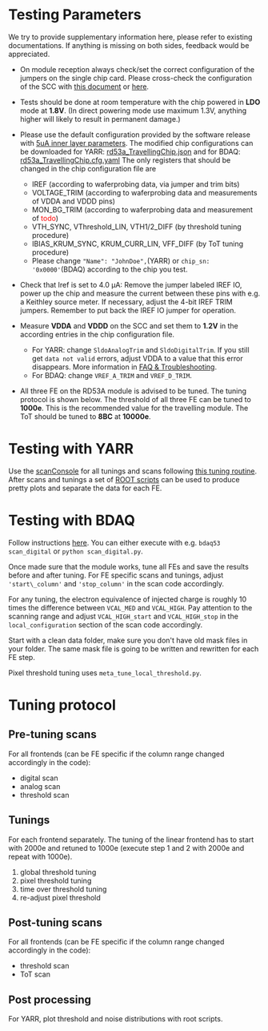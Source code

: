 Testing Parameters
===============
We try to provide supplementary information here, please refer to existing documentations. If anything is missing on both sides, feedback would be appreciated.

-	On module reception always check/set the correct configuration of the
	jumpers on the single chip card. Please cross-check the configuration of
	the SCC with [this document](https://twiki.cern.ch/twiki/pub/RD53/RD53ATesting/RD53A_SCC_Configuration.pdf) or [here](https://gitlab.cern.ch/YARR/YARR/tree/update_docs/docs/rd53a.md).

-	Tests should be done at room temperature with the chip powered in **LDO**
	mode at **1.8V**. (In direct powering mode use maximum 1.3V, anything higher will likely to
	result in permanent damage.)
	
-	Please use the default configuration provided by the software release with [5uA inner layer parameters](https://twiki.cern.ch/twiki/bin/viewauth/RD53/RD53ATesting#Guidelines_for_Front_ends).
	The modified chip configurations can be downloaded for YARR: [rd53a_TravellingChip.json](files/rd53a_TravellingChip.json) and for BDAQ: [rd53a_TravellingChip.cfg.yaml](files/rd53a_TravellingChip.cfg.yaml)
	The only registers that should be changed in the chip configuration file are
	- IREF (according to waferprobing data, via jumper and trim bits)
	- VOLTAGE_TRIM (according to waferprobing data and measurements of VDDA and VDDD pins)
	- MON_BG_TRIM (according to waferprobing data and measurement of <span style="color:red">todo</span>)
	- VTH_SYNC, VThreshold_LIN, VTH1/2_DIFF (by threshold tuning procedure)
	- IBIAS_KRUM_SYNC, KRUM_CURR_LIN, VFF_DIFF (by ToT tuning procedure)  	
	- Please change ```"Name": "JohnDoe",```(YARR) or ```chip_sn: '0x0000'```(BDAQ) according to the chip you test.

-	Check that Iref is set to 4.0 μA: Remove the jumper labeled IREF IO,
	power up the chip and measure the current between these pins with e.g. a Keithley source meter. If necessary,
	adjust the 4-bit IREF TRIM jumpers. Remember to put back the IREF IO jumper for operation.

-	Measure **VDDA** and **VDDD** on the SCC and set them to **1.2V** in the according entries in the chip configuration file.
	- For YARR: change `SldoAnalogTrim` and `SldoDigitalTrim`. If you still get ```data not valid``` errors, adjust VDDA to a value that this error disappears. More information in [FAQ & Troubleshooting](../troubleshooting).
	- For BDAQ: change `VREF_A_TRIM` and `VREF_D_TRIM`.

-	All three FE on the RD53A module is advised to be tuned. The tuning
	protocol is shown below. 
	The threshold of all three FE can be tuned to
	**1000e**. This is the recommended value for the travelling module. The ToT
	should be tuned to **8BC** at **10000e**.


Testing with YARR
=====================

Use the [scanConsole](https://gitlab.cern.ch/YARR/YARR/tree/update_docs/docs/scanconsole.md) for all tunings and scans following [this tuning routine](https://gitlab.cern.ch/YARR/YARR/tree/update_docs/docs/rd53a.md#tuning-routine).
After scans and tunings a set of [ROOT scripts](https://gitlab.cern.ch/YARR/YARR/tree/update_docs/docs/rootscripts.md) can be used to produce pretty plots and separate the data for each FE.



Testing with BDAQ
=====================

Follow instructions
[here](https://gitlab.cern.ch/silab/bdaq53/wikis/User-guide/General-usage).
You can either execute with e.g. `bdaq53 scan_digital` or
`python scan_digital.py`.

Once made sure that the module works, tune all FEs
and save the results before and after tuning. For FE specific scans and
tunings, adjust `'start\_column'` and `'stop_column'` in the scan code
accordingly.

For any tuning, the electron equivalence of injected charge is roughly
10 times the difference between `VCAL_MED` and `VCAL_HIGH`. Pay
attention to the scanning range and adjust `VCAL_HIGH_start` and
`VCAL_HIGH_stop` in the `local_configuration` section of the scan code
accordingly.

Start with a clean data folder, make sure you don't have old mask files
in your folder. The same mask file is going to be written and rewritten
for each FE step.

Pixel threshold tuning uses ```meta_tune_local_threshold.py```.


Tuning protocol
===============

Pre-tuning scans
----------------
For all frontends (can be FE specific if the column range changed
accordingly in the code):

-   digital scan
-   analog scan
-   threshold scan

Tunings
-------
For each frontend separately. The tuning of the linear frontend has to start with
2000e and retuned to 1000e (execute step 1 and 2 with 2000e and repeat with 1000e).

1.	global threshold tuning
2.	pixel threshold tuning
3.	time over threshold tuning
4.	re-adjust pixel threshold

Post-tuning scans
-----------------
For all frontends (can be FE specific if the column range changed
accordingly in the code):
-	threshold scan
-	ToT scan

Post processing
---------------
For YARR, plot threshold and noise distributions with root scripts.
